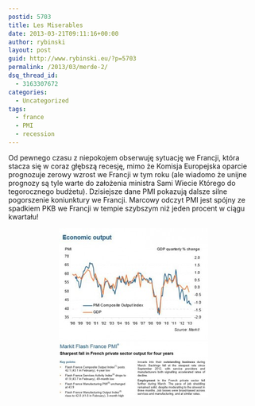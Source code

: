```yaml
---
postid: 5703
title: Les Miserables
date: 2013-03-21T09:11:16+00:00
author: rybinski
layout: post
guid: http://www.rybinski.eu/?p=5703
permalink: /2013/03/merde-2/
dsq_thread_id:
  - 3163307672
categories:
  - Uncategorized
tags:
  - france
  - PMI
  - recession
---
```

Od pewnego czasu z niepokojem obserwuję sytuację we Francji, która stacza się w coraz głębszą recesję, mimo że Komisja Europejska oparcie prognozuje zerowy wzrost we Francji w tym roku (ale wiadomo że unijne prognozy są tyle warte do założenia ministra Sami Wiecie Którego do tegorocznego budżetu). Dzisiejsze dane PMI pokazują dalsze silne pogorszenie koniunktury we Francji. Marcowy odczyt PMI jest spójny ze spadkiem PKB we Francji w tempie szybszym niż jeden procent w ciągu kwartału!

<p style="text-align: center;">
  <a href="/uploads/2013/03/MArkit_France_March_2013_1.jpg"><img class="size-medium wp-image-5704 aligncenter" title="PMI_France_March_2013" src="/uploads/2013/03/PMI_France_March_2013-300x226.jpg" alt="" width="300" height="226" /><img class="size-medium wp-image-5705 aligncenter" title="MArkit_France_March_2013_1" src="/uploads/2013/03/MArkit_France_March_2013_1-300x113.jpg" alt="" width="300" height="113" /></a>
</p>
